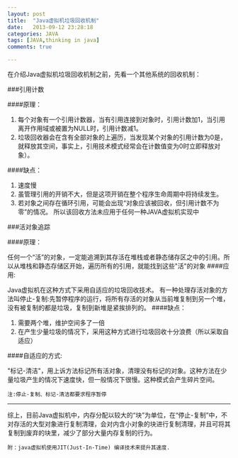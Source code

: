 ```yaml
---
layout: post
title:  "Java虚拟机垃圾回收机制"
date:   2013-09-12 23:28:18
categories: JAVA
tags: [JAVA,thinking in java]
comments: true      

---          
```

在介绍Java虚拟机垃圾回收机制之前，先看一个其他系统的回收机制：

###引用计数

####原理：

1. 每个对象有一个引用计数器，当有引用连接到对象时，引用计数加1，当引用离开作用域或被置为NULL时，引用计数减1。
2. 垃圾回收器会在含有全部对象的上遍历，当发现某个对象的引用计数为0是，就释放其空间，事实上，引用技术模式经常会在计数值变为0时立即释放对象）。

####缺点：

1. 速度慢
2. 虽管理引用的开销不大，但是这项开销在整个程序生命周期中将持续发生。
3. 若对象之间存在循环引用，可能会出现“对象应该被回收，但引用计数不为零”的情况。
所以该回收方法未应用于任何一种JAVA虚拟机实现中

###活对象追踪

####原理：

任何一个“活”的对象，一定能追溯到其存活在堆栈或者静态储存区之中的引用。所以从堆栈和静态存储区开始，遍历所有的引用，就能找到这些"活"的对象
####应用:

 Java虚拟机在这种方式下采用自适应的垃圾回收技术。 有一种处理存活对象的方法叫停止-复制:先暂停程序的运行，将所有存活的对象从当前堆复制到另一个堆，没有被复制的都是垃圾，复制到新堆是紧挨排列的。
####缺点：

1. 需要两个堆，维护空间多了一倍 
2. 在产生少量垃圾的情况下，采用这种方式进行垃圾回收十分浪费（所以采取自适应）

####自适应的方式:

 "标记-清洁"，用上诉方法标记所有活对象，清理没有标记的对象。这种方法在少量垃圾产生的情况下速度快，但一般情况下很慢。这种模式会产生碎片空间。


`注:停止-复制、标记-清洁都要求程序暂停`

- - - -
综上，目前Java虚拟机中，内存分配以较大的“块”为单位，在“停止-复制”中，不对存活的大型对象进行复制清理，会对内含小对象的块进行复制清理，并且可将其复制到废弃的块里，减少了部分大量内存复制的行为。

`附：java虚拟机使用JIT(Just-In-Time) 编译技术来提升其速度.`

